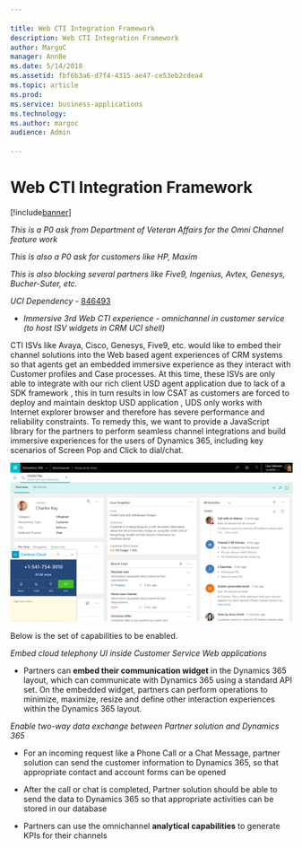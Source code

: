 ```yaml
---

title: Web CTI Integration Framework
description: Web CTI Integration Framework
author: MargoC
manager: AnnBe
ms.date: 5/14/2018
ms.assetid: fbf6b3a6-d7f4-4315-ae47-ce53eb2cdea4
ms.topic: article
ms.prod: 
ms.service: business-applications
ms.technology: 
ms.author: margoc
audience: Admin

---
```

#  Web CTI Integration Framework




[!include[banner](../../../includes/banner.md)]

*This is a P0 ask from Department of Veteran Affairs for the Omni Channel
feature work*

*This is also a P0 ask for customers like HP, Maxim*

*This is also blocking several partners like Five9, Ingenius, Avtex, Genesys,
Bucher-Suter, etc.*

*UCI Dependency -*
[846493](https://dynamicscrm.visualstudio.com/DefaultCollection/OneCRM/_workitems/edit/846493)
- *Immersive 3rd Web CTI experience - omnichannel in customer service (to host
ISV widgets in CRM UCI shell)*

CTI ISVs like Avaya, Cisco, Genesys, Five9, etc. would like to embed their
channel solutions into the Web based agent experiences of CRM systems so that
agents get an embedded immersive experience as they interact with Customer
profiles and Case processes. At this time, these ISVs are only able to integrate
with our rich client USD agent application due to lack of a SDK framework , this
in turn results in low CSAT as customers are forced to deploy and maintain
desktop USD application , UDS only works with Internet explorer browser and
therefore has severe performance and reliability constraints. To remedy this, we
want to provide a JavaScript library for the partners to perform seamless
channel integrations and build immersive experiences for the users of Dynamics
365, including key scenarios of Screen Pop and Click to dial/chat.

![](media/web-cti-integration-framework-1.png "")
<!-- picture -->


Below is the set of capabilities to be enabled.

*Embed cloud telephony UI inside Customer Service Web applications*

-   Partners can **embed their communication widget** in the Dynamics 365
    layout, which can communicate with Dynamics 365 using a standard API set. On
    the embedded widget, partners can perform operations to minimize, maximize,
    resize and define other interaction experiences within the Dynamics 365
    layout.

*Enable two-way data exchange between Partner solution and Dynamics 365*

-   For an incoming request like a Phone Call or a Chat Message, partner
    solution can send the customer information to Dynamics 365, so that
    appropriate contact and account forms can be opened

-   After the call or chat is completed, Partner solution should be able to send
    the data to Dynamics 365 so that appropriate activities can be stored in our
    database

-   Partners can use the omnichannel **analytical capabilities** to generate
    KPIs for their channels
